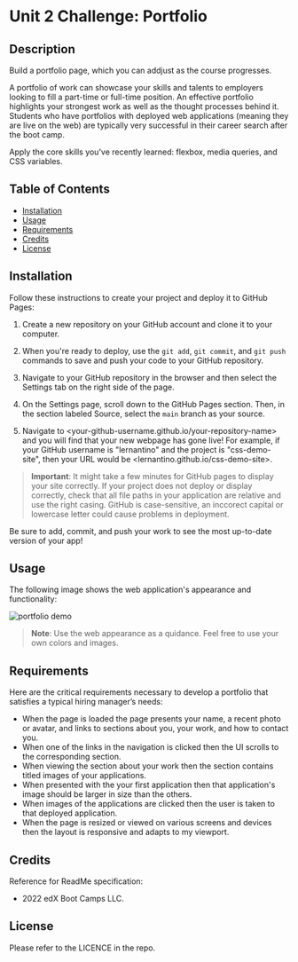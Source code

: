 # Unit 2 Challenge: Portfolio

## Description

Build a portfolio page, which you can addjust as the course progresses.

A portfolio of work can showcase your skills and talents to employers looking to
fill a part-time or full-time position. An effective portfolio highlights your
strongest work as well as the thought processes behind it. Students who have
portfolios with deployed web applications (meaning they are live on the web) are
typically very successful in their career search after the boot camp.

Apply the core skills you've recently learned: flexbox, media queries, and CSS
variables.

## Table of Contents

- [Installation](#installation)
- [Usage](#usage)
- [Requirements](#requirements)
- [Credits](#credits)
- [License](#license)

## Installation

Follow these instructions to create your project and deploy it to GitHub Pages:

1. Create a new repository on your GitHub account and clone it to your computer.

1. When you're ready to deploy, use the `git add`, `git commit`, and `git push`
   commands to save and push your code to your GitHub repository.

1. Navigate to your GitHub repository in the browser and then select the
   Settings tab on the right side of the page.

1. On the Settings page, scroll down to the GitHub Pages section. Then, in the
   section labeled Source, select the `main` branch as your source.

1. Navigate to <your-github-username.github.io/your-repository-name> and you
   will find that your new webpage has gone live! For example, if your GitHub
   username is "lernantino" and the project is "css-demo-site", then your URL
   would be <lernantino.github.io/css-demo-site>.

> **Important**: It might take a few minutes for GitHub pages to display your
> site correctly. If your project does not deploy or display correctly, check
> that all file paths in your application are relative and use the right casing.
> GitHub is case-sensitive, an inccorect capital or lowercase letter could cause
> problems in deployment.

Be sure to add, commit, and push your work to see the most up-to-date version of
your app!

## Usage

The following image shows the web application's appearance and functionality:

![portfolio demo](./assets/ss/images/01-css-challenge-demo.gif)

> **Note**: Use the web appearance as a quidance. Feel free to use your own
> colors and images.

## Requirements

Here are the critical requirements necessary to develop a portfolio that
satisfies a typical hiring manager’s needs:

- When the page is loaded the page presents your name, a recent photo or avatar,
  and links to sections about you, your work, and how to contact you.
- When one of the links in the navigation is clicked then the UI scrolls to the
  corresponding section.
- When viewing the section about your work then the section contains titled
  images of your applications.
- When presented with the your first application then that application's image
  should be larger in size than the others.
- When images of the applications are clicked then the user is taken to that
  deployed application.
- When the page is resized or viewed on various screens and devices then the
  layout is responsive and adapts to my viewport.

## Credits

Reference for ReadMe specification:

- 2022 edX Boot Camps LLC.

## License

Please refer to the LICENCE in the repo.
